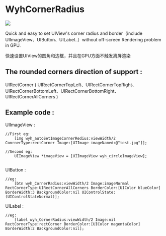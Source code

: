 # WyhCornerRadius

![](http://upload-images.jianshu.io/upload_images/4097230-7c9d5d7c2cbee37e.png?imageMogr2/auto-orient/strip%7CimageView2/2/w/1240)

Quick and easy to set UIView's corner radius and border（include UIImageView、UIButton、UILabel..）without off-screen Rendering problem in GPU.

快速设置UIView的圆角和边框，并且在GPU方面不触发离屏渲染

## The rounded corners direction of support :

UIRectCorner  ( UIRectCornerTopLeft、UIRectCornerTopRight、UIRectCornerBottomLeft、UIRectCornerBottomRight、UIRectCornerAllCorners )

## Example code :

UIImageView :

```objc
//First eg:
    [img wyh_autoSetImageCornerRedius:viewWidth/2 ConrnerType:rectCorner Image:[UIImage imageNamed:@"test.jpg"]];
    
//Second eg:
    UIImageView *imageView = [UIImageView wyh_circleImageView];
    
```
UIButton :

```objc
//eg:
    [btn wyh_CornerRadius:viewWidth/2 Image:imageNormal  RectCornerType:UIRectCornerAllCorners BorderColor:[UIColor blueColor] BorderWidth:3 BackgroundColor:nil UIControlState:(UIControlStateNormal)];
```
UILabel :

```objc
//eg:
    [label wyh_CornerRadius:viewWidth/2 Image:nil RectCornerType:rectCorner BorderColor:[UIColor magentaColor] BorderWidth:2 BackgroundColor:nil];
```

